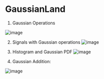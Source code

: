 # GaussianLand

01. Gaussian Operations

![image](https://github.com/BuildThingsWithPKR/GaussianLand/assets/157862225/7b2acc8e-7771-40a9-8aa0-cdddb5fb3a3a)

02. Signals with Gaussian operations
![image](https://github.com/BuildThingsWithPKR/GaussianLand/assets/157862225/28cf4cc9-ef46-489a-b18d-40f865cef0eb)

03. Histogram and Gaussian PDF
![image](https://github.com/BuildThingsWithPKR/GaussianLand/assets/157862225/c23e0d5f-f6dd-405b-aad6-90858c51d888)

04. Gaussian Addition:

![image](https://github.com/BuildThingsWithPKR/GaussianLand/assets/157862225/6fe26488-9e13-413d-91ad-5bf339c5b416)

